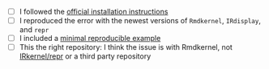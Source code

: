 <!--Before submitting an issue please be sure you can check these boxes (`[ ]` → `[x]`):-->

- [ ] I followed the [official installation instructions](https://irkernel.github.io/installation/)
  <!--If you have an installation problem, a segfault, `caught illegal operation`, `cannot open shared object file`,  …
      and installed Rmdkernel using Anaconda, please report your issue to them instead.-->
- [ ] I reproduced the error with the newest versions of `Rmdkernel`, `IRdisplay`, and `repr`
  <!--If the following code installs packages, you didn’t yet:
      old_pkgs <- intersect(old.packages()[, 'Package'], c('Rmdkernel', 'IRdisplay', 'repr'))
      if (length(old_pkgs) > 0) install.packages(old_pkgs)
  -->
- [ ] I included a [minimal reproducible example](https://stackoverflow.com/a/5963610/247482)
- [ ] This the right repository: I think the issue is with Rmdkernel, not
      [IRkernel/repr](https://github.com/IRkernel/repr/issues/new) or a third party repository
  <!--If the way a value is displayed is ugly or you got `ERROR while rich displaying an object`, it’s a `repr` problem.
      If an error stack trace or the install log shows a problem in another package, go to its issue tracker.-->
